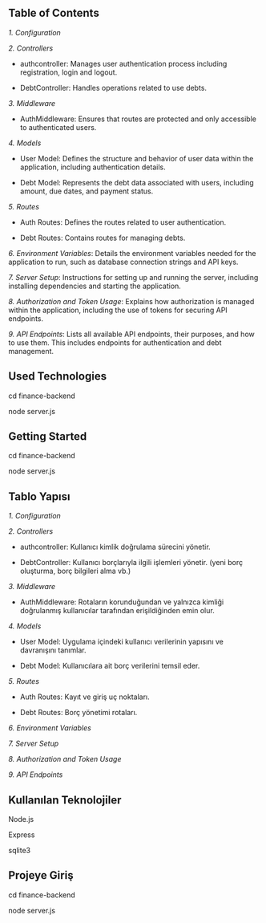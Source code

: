 ## Table of Contents

*1. Configuration*
   
*2. Controllers*
   
 - authcontroller: Manages user authentication process including registration, login and logout.

 - DebtController: Handles operations related to use debts.
   
*3. Middleware*
   
- AuthMiddleware: Ensures that routes are protected and only accessible to authenticated users.
  
*4. Models*
  
 - User Model: Defines the structure and behavior of user data within the application, including authentication details.
   
 - Debt Model: Represents the debt data associated with users, including amount, due dates, and payment status.
   
*5. Routes*
   
 - Auth Routes: Defines the routes related to user authentication.
   
 - Debt Routes: Contains routes for managing debts.
   
*6. Environment Variables*: Details the environment variables needed for the application to run, such as database connection strings and API keys.
   
*7. Server Setup*:  Instructions for setting up and running the server, including installing dependencies and starting the application.
   
*8. Authorization and Token Usage*: Explains how authorization is managed within the application, including the use of tokens for securing API endpoints.
    
*9. API Endpoints*: Lists all available API endpoints, their purposes, and how to use them. This includes endpoints for authentication and debt management.

## Used Technologies

cd finance-backend

node server.js

## Getting Started

cd finance-backend

node server.js




## Tablo Yapısı

*1. Configuration*
   
*2. Controllers*
   
 - authcontroller: Kullanıcı kimlik doğrulama sürecini yönetir.

 - DebtController: Kullanıcı borçlarıyla ilgili işlemleri yönetir. (yeni borç oluşturma, borç bilgileri alma vb.)
   
*3. Middleware*
   
- AuthMiddleware: Rotaların korunduğundan ve yalnızca kimliği doğrulanmış kullanıcılar tarafından erişildiğinden emin olur.
  
*4. Models*
  
 - User Model: Uygulama içindeki kullanıcı verilerinin yapısını ve davranışını tanımlar.
   
 - Debt Model: Kullanıcılara ait borç verilerini temsil eder.
   
*5. Routes*
   
 - Auth Routes: Kayıt ve giriş uç noktaları.
      
 - Debt Routes: Borç yönetimi rotaları.
   
*6. Environment Variables*
   
*7. Server Setup*
   
*8. Authorization and Token Usage*
    
*9. API Endpoints*

## Kullanılan Teknolojiler

Node.js

Express

sqlite3

## Projeye Giriş 

cd finance-backend

node server.js

